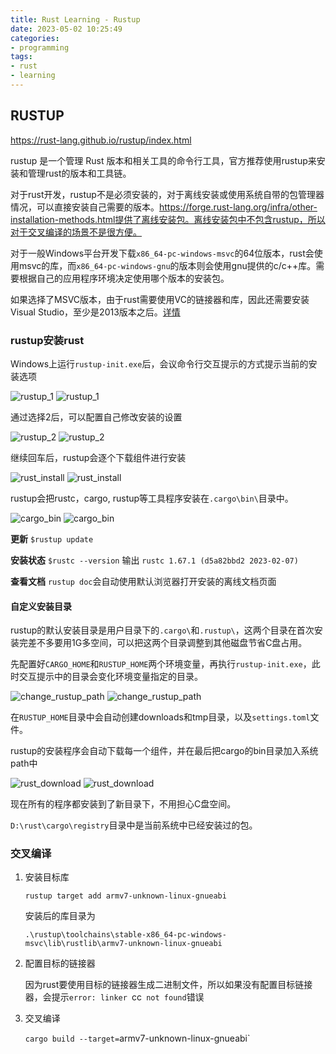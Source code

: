```yaml
---
title: Rust Learning - Rustup
date: 2023-05-02 10:25:49
categories:
- programming
tags:
- rust
- learning
---
```


## RUSTUP 

https://rust-lang.github.io/rustup/index.html

rustup 是一个管理 Rust 版本和相关工具的命令行工具，官方推荐使用rustup来安装和管理rust的版本和工具链。

对于rust开发，rustup不是必须安装的，对于离线安装或使用系统自带的包管理器情况，可以直接安装自己需要的版本。https://forge.rust-lang.org/infra/other-installation-methods.html提供了离线安装包。离线安装包中不包含rustup，所以对于交叉编译的场景不是很方便。

对于一般Windows平台开发下载`x86_64-pc-windows-msvc`的64位版本，rust会使用msvc的库，而`x86_64-pc-windows-gnu`的版本则会使用gnu提供的c/c++库。需要根据自己的应用程序环境决定使用哪个版本的安装包。

如果选择了MSVC版本，由于rust需要使用VC的链接器和库，因此还需要安装Visual Studio，至少是2013版本之后。[详情](https://rust-lang.github.io/rustup/installation/windows-msvc.html)

### rustup安装rust

Windows上运行`rustup-init.exe`后，会议命令行交互提示的方式提示当前的安装选项

![rustup_1](../../uploads/rust/rustup_1.png)
![rustup_1](/uploads/rust/rustup_1.png)

通过选择2后，可以配置自己修改安装的设置

![rustup_2](../../uploads/rust/rustup_2.png)
![rustup_2](/uploads/rust/rustup_2.png)

继续回车后，rustup会逐个下载组件进行安装

![rust_install](../../uploads/rust/rust_install.png)
![rust_install](/uploads/rust/rust_install.png)

rustup会把rustc，cargo, rustup等工具程序安装在`.cargo\bin\`目录中。

![cargo_bin](../../uploads/rust/cargo_bin.png)
![cargo_bin](/uploads/rust/cargo_bin.png)

**更新** `$rustup update`

**安装状态** `$rustc --version`  输出 `rustc 1.67.1 (d5a82bbd2 2023-02-07)`

**查看文档** `rustup doc`会自动使用默认浏览器打开安装的离线文档页面

#### 自定义安装目录

rustup的默认安装目录是用户目录下的`.cargo\`和`.rustup\`，这两个目录在首次安装完差不多要用1G多空间，可以把这两个目录调整到其他磁盘节省C盘占用。

先配置好`CARGO_HOME`和`RUSTUP_HOME`两个环境变量，再执行`rustup-init.exe`，此时交互提示中的目录会变化环境变量指定的目录。

![change_rustup_path](../../uploads/rust/change_rustup_path.png)
![change_rustup_path](/uploads/rust/change_rustup_path.png)

在`RUSTUP_HOME`目录中会自动创建downloads和tmp目录，以及`settings.toml`文件。

rustup的安装程序会自动下载每一个组件，并在最后把cargo的bin目录加入系统path中

![rust_download](../../uploads/rust/rust_download.png)
![rust_download](/uploads/rust/rust_download.png)

现在所有的程序都安装到了新目录下，不用担心C盘空间。

`D:\rust\cargo\registry`目录中是当前系统中已经安装过的包。

### 交叉编译



1. 安装目标库

   `rustup target add armv7-unknown-linux-gnueabi`

   安装后的库目录为

   `.\rustup\toolchains\stable-x86_64-pc-windows-msvc\lib\rustlib\armv7-unknown-linux-gnueabi`

2. 配置目标的链接器

   因为rust要使用目标的链接器生成二进制文件，所以如果没有配置目标链接器，会提示`error: linker `cc` not found`错误

3. 交叉编译

   `cargo build --target=`armv7-unknown-linux-gnueabi`

